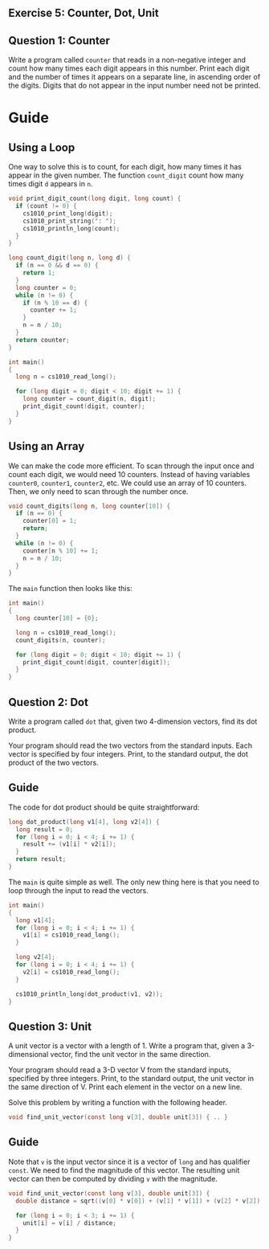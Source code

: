 Exercise 5: Counter, Dot, Unit
------------------------------

Question 1: Counter
-------------------

Write a program called `counter` that reads in a non-negative
integer and count how many times each digit appears in this
number.  Print each digit and the number of times it appears
on a separate line, in ascending order of the digits.  Digits
that do not appear in the input number need not be printed.

# Guide

## Using a Loop

One way to solve this is to count, for each digit, how many times it has appear in the given number.  The function `count_digit` count how many times digit `d` appears in `n`.

```C
void print_digit_count(long digit, long count) {
  if (count != 0) {
    cs1010_print_long(digit);
    cs1010_print_string(": ");
    cs1010_println_long(count);
  }
}

long count_digit(long n, long d) {
  if (n == 0 && d == 0) {
    return 1;
  }
  long counter = 0;
  while (n != 0) {
    if (n % 10 == d) {
      counter += 1;
    }
    n = n / 10;
  }
  return counter;
}

int main()
{
  long n = cs1010_read_long();

  for (long digit = 0; digit < 10; digit += 1) {
    long counter = count_digit(n, digit);
	print_digit_count(digit, counter);
  }
}
```

## Using an Array

We can make the code more efficient.  To scan through the input once and count each digit, we would need 10 counters.  Instead of having variables `counter0`, `counter1`, `counter2`, etc.  We could use an array of 10 counters.  Then, we only need to scan through the number once.

```C
void count_digits(long n, long counter[10]) {
  if (n == 0) {
    counter[0] = 1;
    return;
  }
  while (n != 0) {
    counter[n % 10] += 1;
    n = n / 10;
  }
}
```

The `main` function then looks like this:

```C
int main()
{
  long counter[10] = {0};

  long n = cs1010_read_long();
  count_digits(n, counter);

  for (long digit = 0; digit < 10; digit += 1) {
    print_digit_count(digit, counter[digit]);
  }
}
```

Question 2: Dot
---------------

Write a program called `dot` that, given two 4-dimension vectors,
find its dot product.

Your program should read the two vectors from the standard inputs.
Each vector is specified by four integers.  Print, to the standard
output, the dot product of the two vectors.


Guide
-----

The code for dot product should be quite straightforward:

```C
long dot_product(long v1[4], long v2[4]) {
  long result = 0;
  for (long i = 0; i < 4; i += 1) {
    result += (v1[i] * v2[i]);
  }
  return result;
}
```

The `main` is quite simple as well.  The only new thing here is that you need to loop through the input to read the vectors.

```C
int main()
{
  long v1[4];
  for (long i = 0; i < 4; i += 1) {
    v1[i] = cs1010_read_long();
  }

  long v2[4];
  for (long i = 0; i < 4; i += 1) {
    v2[i] = cs1010_read_long();
  }

  cs1010_println_long(dot_product(v1, v2));
}
```

Question 3: Unit
----------------

A unit vector is a vector with a length of 1.  Write a program that, given a 3-dimensional vector, find the unit vector in the same direction.

Your program should read a 3-D vector V from the standard inputs, specified by three integers.  Print, to the standard output, the unit vector in the same direction of V.  Print each element in the vector on a new line.

Solve this problem by writing a function with the following header.

```C
void find_unit_vector(const long v[3], double unit[3]) { .. }
```

Guide
------

Note that `v` is the input vector since it is a vector of `long` and has qualifier `const`.  We need to find the magnitude of this vector.  The resulting unit vector can then be computed by dividing `v` with the magnitude.

```C
void find_unit_vector(const long v[3], double unit[3]) {
  double distance = sqrt((v[0] * v[0]) + (v[1] * v[1]) + (v[2] * v[2]));

  for (long i = 0; i < 3; i += 1) {
    unit[i] = v[i] / distance;
  }
}
```
